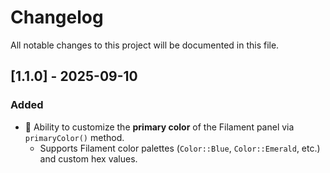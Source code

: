 # Changelog

All notable changes to this project will be documented in this file.

## [1.1.0] - 2025-09-10

### Added
- 🎨 Ability to customize the **primary color** of the Filament panel via `primaryColor()` method.
  - Supports Filament color palettes (`Color::Blue`, `Color::Emerald`, etc.) and custom hex values.